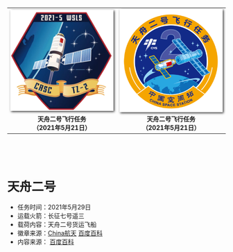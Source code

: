 <table border="0" width=550px align="center" style="margin-bottom: 100px;">
  <tr><td align="center" width=500px><! 第一列徽章开始 ––> 
    <img align="center" width=500px style=" box-shadow:2px 2px 5px #333333;" src="20210529.jpeg" />
  </td>
  <td align="center" width=500px><! 第一列徽章开始 ––> 
    <img align="center" width=500px style=" box-shadow:2px 2px 5px #333333;" src="202105292.png" />
  </td>
  </tr><tr><td align="center"><! 第一列徽章注释 ––> 
    <b>天舟二号飞行任务<br>（2021年5月21日）</b>
  </td>
  <td align="center"><! 第一列徽章注释 ––> 
    <b>天舟二号飞行任务<br>（2021年5月21日）</b>
  </td>
  </tr>
</table>


# 天舟二号

* 任务时间：2021年5月29日
* 运载火箭：长征七号遥三
* 载荷内容：天舟二号货运飞船
* 徽章来源：[China航天](https://weibo.com/5616492130/KhKKlaGS2) [百度百科](https://baike.baidu.com/item/%E5%A4%A9%E8%88%9F%E4%BA%8C%E5%8F%B7/24695456)
* 内容来源： [百度百科](https://baike.baidu.com/item/%E5%A4%A9%E8%88%9F%E4%BA%8C%E5%8F%B7/24695456)

